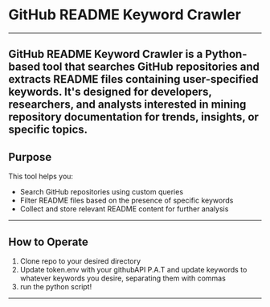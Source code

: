 # GitHub README Keyword Crawler
------------------------
GitHub README Keyword Crawler is a Python-based tool that searches GitHub repositories and extracts README files containing user-specified keywords. It's designed for developers, researchers, and analysts interested in mining repository documentation for trends, insights, or specific topics.
------------------------
## Purpose

This tool helps you:

- Search GitHub repositories using custom queries
- Filter README files based on the presence of specific keywords
- Collect and store relevant README content for further analysis
------------------------
## How to Operate

1. Clone repo to your desired directory
2. Update token.env with your githubAPI P.A.T and update keywords to whatever keywords you desire, separating them with commas
3. run the python script!
------------------------
